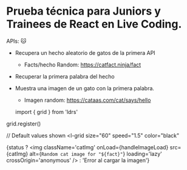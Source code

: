 # Prueba técnica para Juniors y Trainees de React en Live Coding.

APIs: 🐱

- Recupera un hecho aleatorio de gatos de la primera API

    - Facts/hecho Random: https://catfact.ninja/fact

- Recuperar la primera palabra del hecho
- Muestra una imagen de un gato con la primera palabra.

    - Imagen random: https://cataas.com/cat/says/hello

    import { grid } from 'ldrs'

grid.register()

// Default values shown
<l-grid
  size="60"
  speed="1.5" 
  color="black" 
></l-grid>


 {status ? <img className='catImg' onLoad={handleImageLoad} src={catImg} alt={`Random cat image for "${fact}"`} loading='lazy' crossOrigin='anonymous' /> : 'Error al cargar la imagen'}
